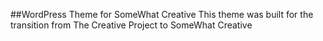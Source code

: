 ##WordPress Theme for SomeWhat Creative
This theme was built for the transition from The Creative Project to SomeWhat Creative
